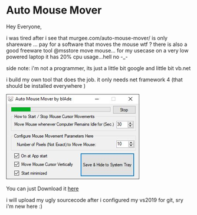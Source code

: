 # Auto Mouse Mover
Hey Everyone, 

i was tired after i see that murgee.com/auto-mouse-mover/ is only shareware
... pay for a software that moves the mouse wtf ?
there is also a good freeware tool @msstore move mouse...
for my usecase on a very low powered laptop it has 20% cpu usage...hell no -_-

side note: i'm not a programmer, its just a little bit google and little bit vb.net

i build my own tool that does the job.
it only needs net framework 4 (that should be installed everywhere )

![alt text](https://github.com/blgblade/Automousemover/blob/master/amm.jpg)

You can just Download it [here](https://github.com/blgblade/Automousemover/raw/master/AMM.exe)

i will upload my ugly sourcecode after i configured my vs2019 for git, sry i'm new here :) 
